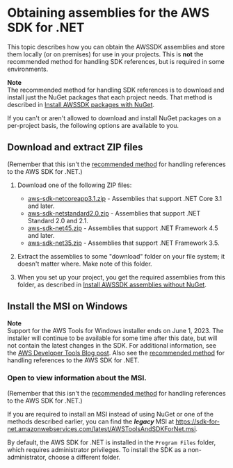 # Obtaining assemblies for the AWS SDK for \.NET<a name="net-dg-obtain-assemblies"></a>

This topic describes how you can obtain the AWSSDK assemblies and store them locally \(or on premises\) for use in your projects\. This is **not** the recommended method for handling SDK references, but is required in some environments\.

**Note**  
The recommended method for handling SDK references is to download and install just the NuGet packages that each project needs\. That method is described in [Install AWSSDK packages with NuGet](net-dg-install-assemblies.md)\.

If you can't or aren't allowed to download and install NuGet packages on a per\-project basis, the following options are available to you\.

## Download and extract ZIP files<a name="download-zip-files"></a>

\(Remember that this isn't the [recommended method](net-dg-install-assemblies.md) for handling references to the AWS SDK for \.NET\.\)

1. Download one of the following ZIP files:
   + [aws\-sdk\-netcoreapp3\.1\.zip](https://sdk-for-net.amazonwebservices.com/latest/v3/aws-sdk-netcoreapp3.1.zip) \- Assemblies that support \.NET Core 3\.1 and later\.
   + [aws\-sdk\-netstandard2\.0\.zip](https://sdk-for-net.amazonwebservices.com/latest/v3/aws-sdk-netstandard2.0.zip) \- Assemblies that support \.NET Standard 2\.0 and 2\.1\.
   + [aws\-sdk\-net45\.zip](https://sdk-for-net.amazonwebservices.com/latest/v3/aws-sdk-net45.zip) \- Assemblies that support \.NET Framework 4\.5 and later\.
   + [aws\-sdk\-net35\.zip](https://sdk-for-net.amazonwebservices.com/latest/v3/aws-sdk-net35.zip) \- Assemblies that support \.NET Framework 3\.5\.

1. Extract the assemblies to some "download" folder on your file system; it doesn't matter where\. Make note of this folder\.

1. When you set up your project, you get the required assemblies from this folder, as described in [Install AWSSDK assemblies without NuGet](net-dg-install-without-nuget.md)\.

## Install the MSI on Windows<a name="net-dg-install-net-sdk"></a>

**Note**  
Support for the AWS Tools for Windows installer ends on June 1, 2023\. The installer will continue to be available for some time after this date, but will not contain the latest changes in the SDK\. For additional information, see the [AWS Developer Tools Blog post](http://aws.amazon.com/blogs/developer/announcing-the-end-of-windows-installer-support/)\. Also see the [recommended method](net-dg-install-assemblies.md) for handling references to the AWS SDK for \.NET\.

### Open to view information about the MSI\.<a name="w2aac27b9c21b5b1"></a>

\(Remember that this isn't the [recommended method](net-dg-install-assemblies.md) for handling references to the AWS SDK for \.NET\.\)

If you are required to install an MSI instead of using NuGet or one of the methods described earlier, you can find the ***legacy*** MSI at [https://sdk\-for\-net\.amazonwebservices\.com/latest/AWSToolsAndSDKForNet\.msi](https://sdk-for-net.amazonwebservices.com/latest/AWSToolsAndSDKForNet.msi)\.

By default, the AWS SDK for \.NET is installed in the `Program Files` folder, which requires administrator privileges\. To install the SDK as a non\-administrator, choose a different folder\.
